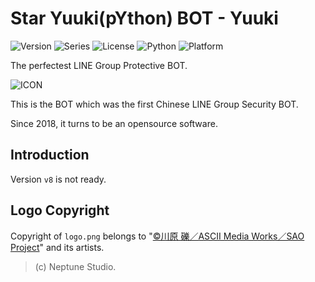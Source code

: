# Star Yuuki(pYthon) BOT - Yuuki

![Version](https://img.shields.io/badge/v8-OpenSource-FF0033.svg)
![Series](https://img.shields.io/badge/syb-Series-7700FF.svg)
![License](https://img.shields.io/badge/license-MPL--2.0-FF6600.svg)
![Python](https://img.shields.io/badge/python-3.x-0066FF.svg)
![Platform](https://img.shields.io/badge/base_on-LINE-00DD00.svg)

The perfectest LINE Group Protective BOT.

![ICON](logo.png)

This is the BOT which was the first Chinese LINE Group Security BOT.

Since 2018, it turns to be an opensource software.

## Introduction

Version `v8` is not ready.

## Logo Copyright

Copyright of `logo.png` belongs to "[©川原 礫／ASCII Media Works／SAO Project](https://www.aniplex.co.jp)" and its artists.

> (c) Neptune Studio.
